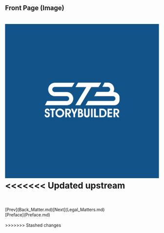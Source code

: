 ## Front Page (Image) ##

![](StoryCAD.png)
<<<<<<< Updated upstream
=======
 <br/>
 <br/>
[Prev](Back_Matter.md)[Next](Legal_Matters.md) <br/>
[Preface](Preface.md) <br/><br/>
>>>>>>> Stashed changes
